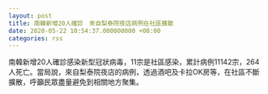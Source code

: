 ```yaml
---
layout: post
title: 南韓新增20人確診　來自梨泰院夜店病例在社區擴散
date: 2020-05-22 10:54:37.000000000 +08:00
categories: rss
---
```


南韓新增20人確診感染新型冠狀病毒，11宗是社區感染，累計病例11142宗，264人死亡。當局說，來自梨泰院夜店的病例，透過酒吧及卡拉OK房等，在社區不斷擴散，呼籲民眾盡量避免到相關地方聚集。
